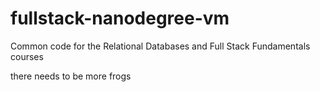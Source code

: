 fullstack-nanodegree-vm
=============

Common code for the Relational Databases and Full Stack Fundamentals courses

there needs to be more frogs
